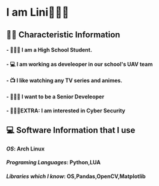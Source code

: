 # I am Lini🧑🏻‍🚀

## 🧛🏻 Characteristic Information

#### - 🧑🏻‍🎓 I am a High School Student.
#### - 💻 I am working as develeoper in our school's UAV team
#### - 📺 I like watching any TV series and animes.
#### - 👨🏻‍💻 I want to be a Senior Develeoper
#### - 💂🏻‍♂️EXTRA: I am interested in Cyber ​​Security

## 💻 Software Information that I use
#### *OS*: Arch Linux
#### *Programing Languages*: Python,LUA
#### *Libraries which I know*: OS,Pandas,OpenCV,Matplotlib
